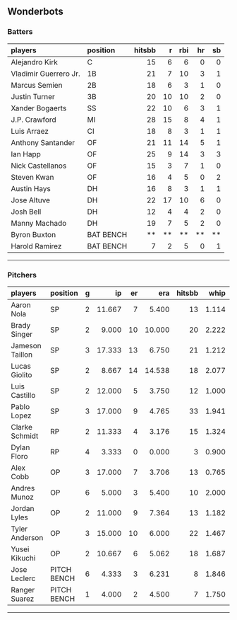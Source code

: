 ## Wonderbots

### Batters

 
|players               |position  | hitsbb|  r| rbi| hr| sb| 
|:---------------------|:---------|------:|--:|---:|--:|--:| 
|Alejandro Kirk        |C         |     15|  6|   6|  0|  0| 
|Vladimir Guerrero Jr. |1B        |     21|  7|  10|  3|  1| 
|Marcus Semien         |2B        |     18|  6|   3|  1|  0| 
|Justin Turner         |3B        |     20| 10|  10|  2|  0| 
|Xander Bogaerts       |SS        |     22| 10|   6|  3|  1| 
|J.P. Crawford         |MI        |     28| 15|   8|  4|  1| 
|Luis Arraez           |CI        |     18|  8|   3|  1|  1| 
|Anthony Santander     |OF        |     21| 11|  14|  5|  1| 
|Ian Happ              |OF        |     25|  9|  14|  3|  3| 
|Nick Castellanos      |OF        |     15|  3|   7|  1|  0| 
|Steven Kwan           |OF        |     16|  4|   5|  0|  2| 
|Austin Hays           |DH        |     16|  8|   3|  1|  1| 
|Jose Altuve           |DH        |     22| 17|  10|  6|  0| 
|Josh Bell             |DH        |     12|  4|   4|  2|  0| 
|Manny Machado         |DH        |     19|  7|   5|  2|  0| 
|Byron Buxton          |BAT BENCH |     **| **|  **| **| **| 
|Harold Ramirez        |BAT BENCH |      7|  2|   5|  0|  1| 


* * *

### Pitchers

 
|players         |position    |  g|     ip| er|    era| hitsbb|  whip| so|  w| sv| 
|:---------------|:-----------|--:|------:|--:|------:|------:|-----:|--:|--:|--:| 
|Aaron Nola      |SP          |  2| 11.667|  7|  5.400|     13| 1.114| 14|  1|  0| 
|Brady Singer    |SP          |  2|  9.000| 10| 10.000|     20| 2.222|  8|  0|  0| 
|Jameson Taillon |SP          |  3| 17.333| 13|  6.750|     21| 1.212| 19|  0|  0| 
|Lucas Giolito   |SP          |  2|  8.667| 14| 14.538|     18| 2.077|  9|  0|  0| 
|Luis Castillo   |SP          |  2| 12.000|  5|  3.750|     12| 1.000|  8|  1|  0| 
|Pablo Lopez     |SP          |  3| 17.000|  9|  4.765|     33| 1.941| 12|  1|  0| 
|Clarke Schmidt  |RP          |  2| 11.333|  4|  3.176|     15| 1.324| 12|  0|  0| 
|Dylan Floro     |RP          |  4|  3.333|  0|  0.000|      3| 0.900|  3|  1|  0| 
|Alex Cobb       |OP          |  3| 17.000|  7|  3.706|     13| 0.765| 15|  1|  0| 
|Andres Munoz    |OP          |  6|  5.000|  3|  5.400|     10| 2.000|  9|  0|  3| 
|Jordan Lyles    |OP          |  2| 11.000|  9|  7.364|     13| 1.182| 11|  1|  0| 
|Tyler Anderson  |OP          |  3| 15.000| 10|  6.000|     22| 1.467| 13|  0|  0| 
|Yusei Kikuchi   |OP          |  2| 10.667|  6|  5.062|     18| 1.687| 14|  0|  0| 
|Jose Leclerc    |PITCH BENCH |  6|  4.333|  3|  6.231|      8| 1.846|  8|  0|  1| 
|Ranger Suarez   |PITCH BENCH |  1|  4.000|  2|  4.500|      7| 1.750|  5|  0|  0| 


* * *


